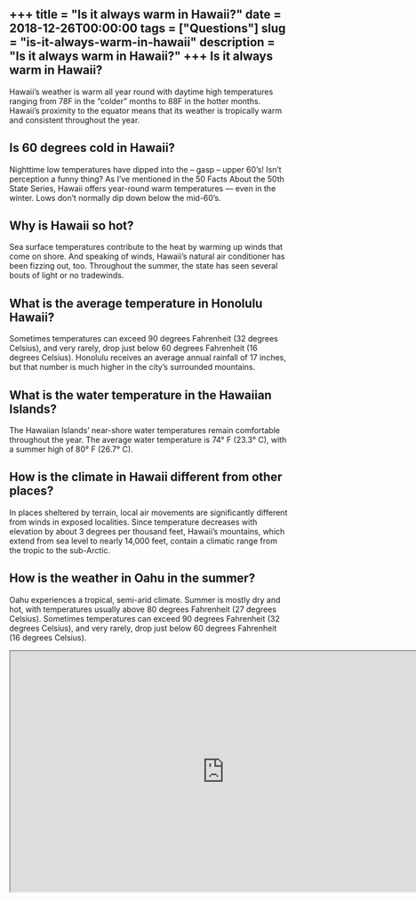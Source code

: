 +++
title = "Is it always warm in Hawaii?"
date = 2018-12-26T00:00:00
tags = ["Questions"]
slug = "is-it-always-warm-in-hawaii"
description = "Is it always warm in Hawaii?"
+++
Is it always warm in Hawaii?
----------------------------

Hawaii’s weather is warm all year round with daytime high temperatures ranging from 78F in the “colder” months to 88F in the hotter months. Hawaii’s proximity to the equator means that its weather is tropically warm and consistent throughout the year.

Is 60 degrees cold in Hawaii?
-----------------------------

Nighttime low temperatures have dipped into the – gasp – upper 60’s! Isn’t perception a funny thing? As I’ve mentioned in the 50 Facts About the 50th State Series, Hawaii offers year-round warm temperatures — even in the winter. Lows don’t normally dip down below the mid-60’s.

Why is Hawaii so hot?
---------------------

Sea surface temperatures contribute to the heat by warming up winds that come on shore. And speaking of winds, Hawaii’s natural air conditioner has been fizzing out, too. Throughout the summer, the state has seen several bouts of light or no tradewinds.

What is the average temperature in Honolulu Hawaii?
---------------------------------------------------

Sometimes temperatures can exceed 90 degrees Fahrenheit (32 degrees Celsius), and very rarely, drop just below 60 degrees Fahrenheit (16 degrees Celsius). Honolulu receives an average annual rainfall of 17 inches, but that number is much higher in the city’s surrounded mountains.

What is the water temperature in the Hawaiian Islands?
------------------------------------------------------

The Hawaiian Islands’ near-shore water temperatures remain comfortable throughout the year. The average water temperature is 74° F (23.3° C), with a summer high of 80° F (26.7° C).

How is the climate in Hawaii different from other places?
---------------------------------------------------------

In places sheltered by terrain, local air movements are significantly different from winds in exposed localities. Since temperature decreases with elevation by about 3 degrees per thousand feet, Hawaii’s mountains, which extend from sea level to nearly 14,000 feet, contain a climatic range from the tropic to the sub-Arctic.

How is the weather in Oahu in the summer?
-----------------------------------------

Oahu experiences a tropical, semi-arid climate. Summer is mostly dry and hot, with temperatures usually above 80 degrees Fahrenheit (27 degrees Celsius). Sometimes temperatures can exceed 90 degrees Fahrenheit (32 degrees Celsius), and very rarely, drop just below 60 degrees Fahrenheit (16 degrees Celsius).

<iframe allow="accelerometer; autoplay; clipboard-write; encrypted-media; gyroscope; picture-in-picture" allowfullscreen="" class="__youtube_prefs__  epyt-is-override  no-lazyload" data-no-lazy="1" data-origheight="433" data-origwidth="770" data-skipgform_ajax_framebjll="" height="433" id="_ytid_84316" loading="lazy" src="https://www.youtube.com/embed/RUb-weK-_dI?enablejsapi=1&autoplay=0&cc_load_policy=0&cc_lang_pref=&iv_load_policy=1&loop=0&modestbranding=0&rel=1&fs=1&playsinline=0&autohide=2&theme=dark&color=red&controls=1&" title="YouTube player" width="770"></iframe>